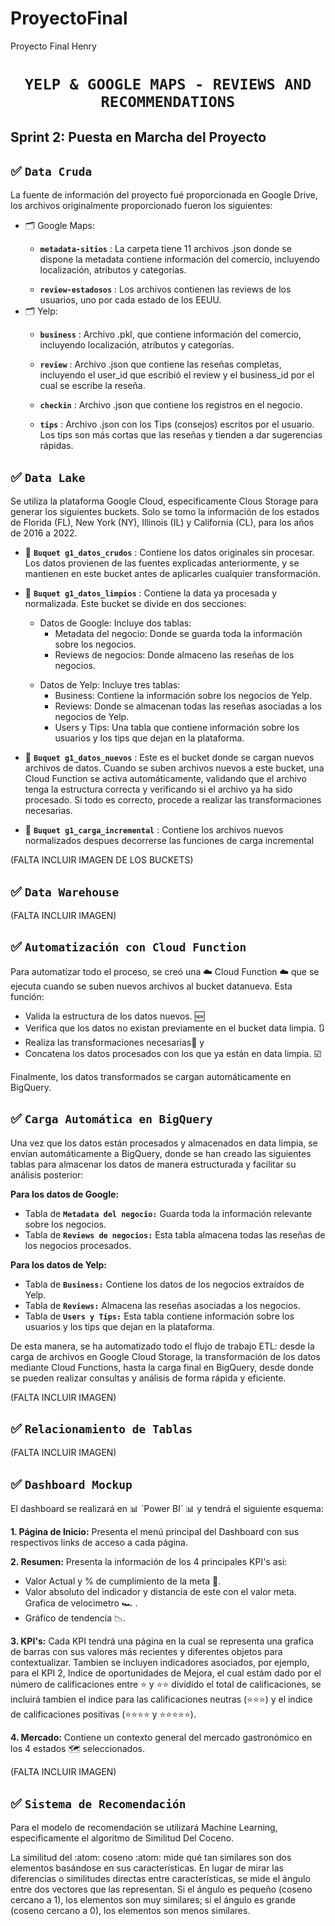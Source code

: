 # ProyectoFinal
Proyecto Final Henry
# <h1 align="center">**`YELP & GOOGLE MAPS - REVIEWS AND RECOMMENDATIONS`**</h1>


## ​Sprint 2: Puesta en Marcha del Proyecto


## :white_check_mark: ```Data Cruda ```
La fuente de información del proyecto fué proporcionada en Google Drive, los archivos originalmente proporcionado fueron los siguientes: </p>

- 🗂️ Google Maps:</p>
  - **`metadata-sitios`** : La carpeta tiene 11 archivos .json donde se dispone la metadata contiene información del comercio, incluyendo localización, atributos y categorías.</p>
  - **`review-estadosos`** : Los archivos contienen las reviews de los usuarios, uno por cada estado de los EEUU.
- 🗂️ Yelp:</p>
  - **`business`** : Archivo .pkl, que contiene información del comercio, incluyendo localización, atributos y categorías.</p>
  - **`review`** : Archivo .json que contiene las reseñas completas, incluyendo el user_id que escribió el review y el business_id por el cual se escribe la reseña.  </p>
  - **`checkin`** : Archivo .json que contiene los registros en el negocio.</p>
  - **`tips`** : Archivo .json con los Tips (consejos) escritos por el usuario. Los tips son más cortas que las reseñas y tienden a dar sugerencias rápidas.</p>

 

## :white_check_mark: ```Data Lake ```

Se utiliza la plataforma Google Cloud, especificamente Clous Storage para generar los siguientes buckets.
Solo se tomo la información de los estados de Florida (FL), New York (NY), Illinois (IL) y California (CL), para los años de 2016 a 2022. </p>

- 💾 **`Buquet g1_datos_crudos`** : Contiene los datos originales sin procesar. Los datos provienen de las fuentes explicadas anteriormente, y se mantienen en este bucket antes de aplicarles cualquier transformación. </p>
- 💾 **`Buquet g1_datos_limpios`** : Contiene la data ya procesada y normalizada. Este bucket se divide en dos secciones: </p>
  - Datos de Google: Incluye dos tablas:
    - Metadata del negocio: Donde se guarda toda la información sobre los negocios.
    - Reviews de negocios: Donde almaceno las reseñas de los negocios.
      </p>
  - Datos de Yelp: Incluye tres tablas:
    - Business: Contiene la información sobre los negocios de Yelp.
    - Reviews: Donde se almacenan todas las reseñas asociadas a los negocios de Yelp.
    - Users y Tips: Una tabla que contiene información sobre los usuarios y los tips que dejan en la plataforma.

- 💾 **`Buquet g1_datos_nuevos`** : Este es el bucket donde se cargan nuevos archivos de datos. Cuando se suben archivos nuevos a este bucket, una Cloud Function se activa automáticamente, validando que el archivo tenga la estructura correcta y verificando si el archivo ya ha sido procesado. Si todo es correcto, procede a realizar las transformaciones necesarias. </p>
- 💾 **`Buquet g1_carga_incremental`** : Contiene los archivos nuevos normalizados despues decorrerse las funciones de carga incremental </p>
  
  </p>
(FALTA INCLUIR IMAGEN DE LOS BUCKETS)

## :white_check_mark: ```Data Warehouse```
</p>

(FALTA INCLUIR IMAGEN)
</p>

## :white_check_mark: ```Automatización con Cloud Function```

Para automatizar todo el proceso, se creó una ☁️ Cloud Function ☁️ que se ejecuta cuando se suben nuevos archivos al bucket datanueva. 
Esta función:

- Valida la estructura de los datos nuevos. 🆕
- Verifica que los datos no existan previamente en el bucket data limpia. 🔃
- Realiza las transformaciones necesarias🔄 y
- Concatena los datos procesados con los que ya están en data limpia. ☑️

Finalmente, los datos transformados se cargan automáticamente en BigQuery. 

## :white_check_mark: ```Carga Automática en BigQuery```

Una vez que los datos están procesados y almacenados en data limpia, se envían automáticamente a BigQuery, donde se han creado las siguientes tablas para almacenar los datos de manera estructurada y facilitar su análisis posterior:

**Para los datos de Google:**
- Tabla de **`Metadata del negocio:`** Guarda toda la información relevante sobre los negocios.
- Tabla de **`Reviews de negocios:`** Esta tabla almacena todas las reseñas de los negocios procesados.

**Para los datos de Yelp:** 
- Tabla de **`Business:`** Contiene los datos de los negocios extraídos de Yelp.
- Tabla de **`Reviews:`** Almacena las reseñas asociadas a los negocios.
- Tabla de **`Users y Tips:`** Esta tabla contiene información sobre los usuarios y los tips que dejan en la plataforma.

De esta manera, se ha automatizado todo el flujo de trabajo ETL: desde la carga de archivos en Google Cloud Storage, la transformación de los datos mediante Cloud Functions, hasta la carga final en BigQuery, desde donde se pueden realizar consultas y análisis de forma rápida y eficiente.
</p>
(FALTA INCLUIR IMAGEN)
</p>

## :white_check_mark: ```Relacionamiento de Tablas```

</p>
</p>
(FALTA INCLUIR IMAGEN)
</p>

## :white_check_mark: ```Dashboard Mockup```
  </p>
El dashboard se realizará en 📊 `Power BI` 📊 y tendrá el siguiente esquema:

**1. Página de Inicio:** Presenta el menú principal del Dashboard con sus respectivos links de acceso a cada página. </p>

**2. Resumen:** Presenta la información de los 4 principales KPI's asi: 
  - Valor Actual y % de cumplimiento de la meta 🎯.
  - Valor absoluto del indicador y distancia de este con el valor meta. Grafica de velocimetro 🏎️ .
  - Gráfico de tendencia 📉.

**3. KPI's:** Cada KPI tendrá una página en la cual se representa una grafica de barras con sus valores más recientes y diferentes objetos para contextualizar. Tambien se incluyen indicadores asociados, por ejemplo, para el KPI 2, Indice de oportunidades de Mejora, el cual estám dado por el número de calificaciones entre ⭐ y ⭐⭐ dividido el total de calificaciones, se incluirá tambien el indice para las calificaciones neutras (⭐⭐⭐) y el indice de calificaciones positivas (⭐⭐⭐⭐ y ⭐⭐⭐⭐⭐).

**4. Mercado:** Contiene un contexto general del mercado gastronómico en los 4 estados 🗺️ seleccionados. 
  
  (FALTA INCLUIR IMAGEN)
  </p>

  ## :white_check_mark: ```Sistema de Recomendación```

Para el modelo de recomendación se utilizará Machine Learning, especificamente el algoritmo de Similitud Del Coceno.

La similitud del :atom: coseno :atom: mide qué tan similares son dos elementos basándose en sus características. En lugar de mirar las diferencias o similitudes directas entre características, se mide el ángulo entre dos vectores que las representan. 
Si el ángulo es pequeño (coseno cercano a 1), los elementos son muy similares; si el ángulo es grande (coseno cercano a 0), los elementos son menos similares.
  </p>
  

